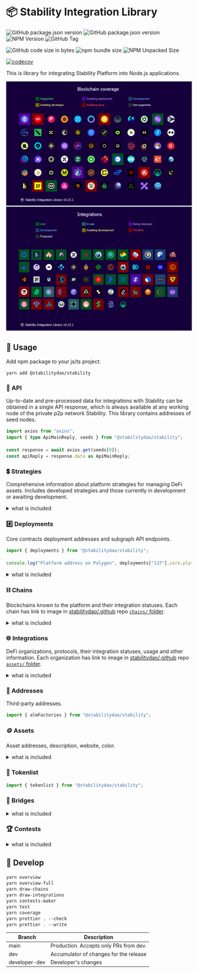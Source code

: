 # 📦 Stability Integration Library

![GitHub package.json version](https://img.shields.io/github/package-json/v/stabilitydao/stability/main)
![GitHub package.json version](https://img.shields.io/github/package-json/v/stabilitydao/stability/dev)
![NPM Version](https://img.shields.io/npm/v/%40stabilitydao%2Fstability?label=NPM%20version)
![GitHub Tag](https://img.shields.io/github/v/tag/stabilitydao/stability)

![GitHub code size in bytes](https://img.shields.io/github/languages/code-size/stabilitydao/stability?label=code%20size)
![npm bundle size](https://img.shields.io/bundlephobia/min/%40stabilitydao%2Fstability?label=NPM%20bundle%20size)
![NPM Unpacked Size](https://img.shields.io/npm/unpacked-size/%40stabilitydao%2Fstability?label=NPM%20unpacked%20size)

[![codecov](https://codecov.io/github/stabilitydao/stability/graph/badge.svg?token=V0JV1WOGMM)](https://codecov.io/github/stabilitydao/stability)

This is library for integrating Stability Platform into Node.js applications.

![](chains.png)
![](integrations.png)

## 🔌 Usage

Add npm package to your js/ts project:

```shell
yarn add @stabilitydao/stability
```

### 📡 API

Up-to-date and pre-processed data for integrations with Stability can be obtained in a single API response, which is
always available at any working node of the private p2p network Stability. This library contains addresses of seed
nodes.

```typescript
import axios from "axios";
import { type ApiMainReply, seeds } from "@stabilitydao/stability";

const response = await axios.get(seeds[0]);
const apiReply = response.data as ApiMainReply;
```

### 💲 Strategies

Comprehensive information about platform strategies for managing DeFi assets. Includes developed strategies and those
currently in development or awaiting development.

<details>
<summary>what is included</summary>

#### Types

- `Strategy`

#### Enums

- `const enum StrategyShortId`
- `enum StrategyState`
- `enum BaseStrategy`

#### Constants

- `strategies: {[shortId in StrategyShortId]:Strategy}`
- `strategyStateDescription: {[state in StrategyState]: string}`
- `baseStrategyContracts: {[baseStrategy in BaseStrategy]: string}`

#### Methods

- `getMerklStrategies()`
- `getStrategyShortId(id: string): StrategyShortId|undefined`
- `getStrategiesTotals(): {[state in StrategyState]: number}`
- `getStrategyProtocols(shortId: StrategyShortId): DeFiProtocol[]`
- `getChainStrategies(chainName: ChainName): Strategy[]`

</details>

### #️⃣ Deployments

Core contracts deployment addresses and subgraph API endpoints.

```typescript
import { deployments } from "@stabilitydao/stability";

console.log("Platform address on Polygon", deployments["137"].core.platform);
```

<details>
<summary>what is included</summary>

#### Types

- `Deployment`

#### Constants

- `deployments: {[chainId:string]:Deployment}`

</details>

### ⛓️ Chains

Blockchains known to the platform and their integration statuses. Each chain has link to image
in [stabilitydao/.github](https://github.com/stabilitydao/.github)
repo [`chains/` folder](https://github.com/stabilitydao/.github/tree/main/chains).

<details>
<summary>what is included</summary>

#### Types

- `Chain`
- `ChainStatusInfo`

#### Enums

- `const enum ChainName`
- `const enum ChainStatus`

#### Constants

- `chains: { [chainId: string]: Chain }`
- `chainStatusInfo: {[status in ChainStatus]: ChainStatusInfo}`

#### Methods

- `getSupportedChainNames(): ChainName[]`
- `getChainsTotals(): {[status in ChainStatus]: number}`
- `getChainByName(chainName: ChainName): Chain`

</details>

### 🌐 Integrations

DeFi organizations, protocols, their integration statuses, usage and other information. Each organization has link to
image in [stabilitydao/.github](https://github.com/stabilitydao/.github)
repo [`assets/` folder](https://github.com/stabilitydao/.github/tree/main/assets).

<details>
<summary>what is included</summary>

#### Types

- `DeFiOrganization`
- `DeFiProtocol`

#### Enums

- `const enum IntegrationStatus`
- `enum DefiCategory`

#### Constants

- `integrations: { [org: string]: DeFiOrganization }`

#### Methods

- `getIntegrationStatus(p: DeFiProtocol): IntegrationStatus`
- `getChainProtocols(chainId: string): DeFiProtocol[]`

</details>

### 📌 Addresses

Third-party addresses.

```typescript
import { almFactories } from "@stabilitydao/stability";
```

### 🪙 Assets

Asset addresses, description, website, color.

<details>
<summary>what is included</summary>

#### Types

- `Asset`

#### Constants

- `assets: Asset[]`

#### Methods

- `getAsset(chainId: string, tokenAddress: 0x${string}): Asset|undefined`

</details>

### 📜 Tokenlist

```typescript
import { tokenlist } from "@stabilitydao/stability";
```

### 🌉 Bridges

<details>
<summary>what is included</summary>

#### Types

- `Bridge`

#### Enums

- `const enum BridgeName`

#### Constants

- `bridges: Bridge[]`

#### Methods

- `getChainBridges(chainName: ChainName): Bridge[]`

</details>

### 🏆 Contests

<details>
<summary>what is included</summary>

#### Types

- `YieldContest`
- `Reward`

#### Constants

- `contests: { [contestId: string]: YieldContest }`

#### Enums

- `enum RewardType`

</details>

## 👷 Develop

```shell
yarn overview
yarn overview-full
yarn draw-chains
yarn draw-integrations
yarn contests-maker
yarn test
yarn coverage
yarn prettier . --check
yarn prettier . --write
```

| Branch        | Description                            |
| ------------- | -------------------------------------- |
| main          | Production. Accepts only PRs from dev. |
| dev           | Accumulator of changes for the release |
| developer-dev | Developer's changes                    |
